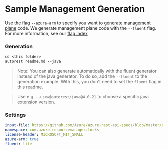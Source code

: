 # Sample Management Generation

Use the flag `--azure-arm` to specify you want to generate [management plane][mgmt] code. We generate management plane code with the `--fluent` flag. For more information, see our [flag index][flag_index]

### Generation
```ps
cd <this folder>
autorest readme.md --java
```
>Note: You can also generate automatically with the fluent generator instead of the java generator. To do so, add the `--fluent` to the generation example. With this, you don't need to set the `fluent` flag in this readme.

>Use e.g. `--use=@autorest/java@4.0.21` to choose a specific java extension version.

### Settings

``` yaml
input-file: https://github.com/Azure/azure-rest-api-specs/blob/master/specification/resources/resource-manager/Microsoft.Authorization/stable/2016-09-01/locks.json
namespace: com.azure.resourcemanager.locks
license-header: MICROSOFT_MIT_SMALL
azure-arm: true
fluent: lite
```

<!-- LINKS -->
[mgmt]: https://docs.microsoft.com/azure/azure-resource-manager/management/control-plane-and-data-plane#control-plane
[flag_index]: https://github.com/Azure/autorest/tree/main/docs/generate/flags.md

